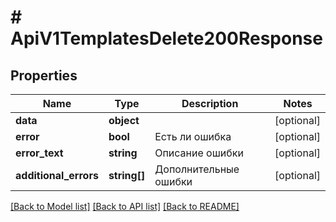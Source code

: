 # # ApiV1TemplatesDelete200Response

## Properties

Name | Type | Description | Notes
------------ | ------------- | ------------- | -------------
**data** | **object** |  | [optional]
**error** | **bool** | Есть ли ошибка | [optional]
**error_text** | **string** | Описание ошибки | [optional]
**additional_errors** | **string[]** | Дополнительные ошибки | [optional]

[[Back to Model list]](../../README.md#models) [[Back to API list]](../../README.md#endpoints) [[Back to README]](../../README.md)
